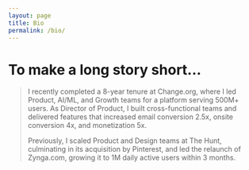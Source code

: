 ```yaml
---
layout: page
title: Bio
permalink: /bio/
---
```



# To make a long story short...

> I recently completed a 8-year tenure at Change.org, where I led Product, AI/ML, and Growth teams for a platform serving 500M+ users. As Director of Product, I built cross-functional teams and delivered features that increased email conversion 2.5x, onsite conversion 4x, and monetization 5x.
>
> Previously, I scaled Product and Design teams at The Hunt, culminating in its acquisition by Pinterest, and led the relaunch of Zynga.com, growing it to 1M daily active users within 3 months.
